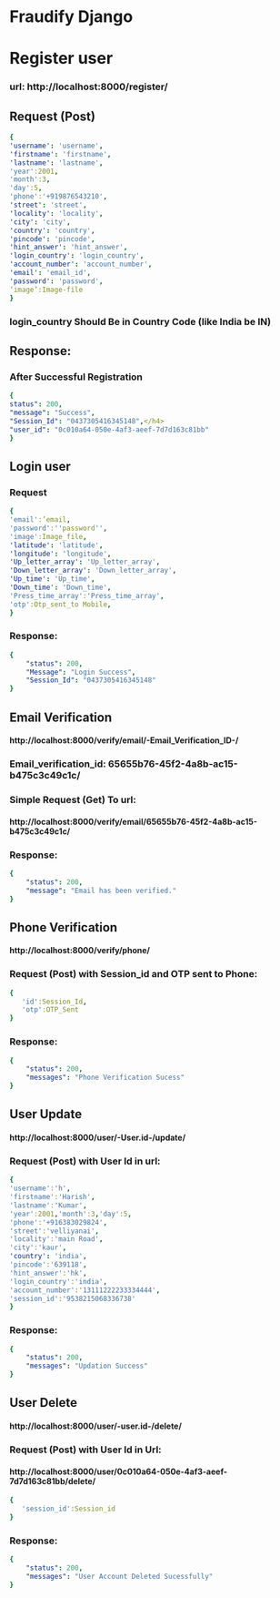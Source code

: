 # Fraudify Django
# Register  user</h1>
### url: http://localhost:8000/register/ 
## Request (Post)</h2>
```yaml
{
'username': 'username',
'firstname': 'firstname',
'lastname': 'lastname',
'year':2001,
'month':3,
'day':5,       
'phone':'+919876543210',
'street': 'street',
'locality': 'locality',
'city': 'city',
'country': 'country',
'pincode': 'pincode',
'hint_answer': 'hint_answer',
'login_country': 'login_country',  
'account_number': 'account_number',  
'email': 'email_id',
'password': 'password',
‘image’:Image-file 
}
```
### login_country Should Be in Country Code (like India be IN) 
## Response:
### After Successful Registration
```yaml
{
status": 200,
"message": "Success",
"Session_Id": "0437305416345148",</h4>
"user_id": "0c010a64-050e-4af3-aeef-7d7d163c81bb"
}
```
## Login user
### Request
```yaml
{	
'email':’email,
'password':''password'',
'image':Image_file,
'latitude': 'latitude',                                             
'longitude': 'longitude',
'Up_letter_array': 'Up_letter_array',
'Down_letter_array': 'Down_letter_array',
'Up_time': 'Up_time',
'Down_time': 'Down_time',
'Press_time_array':'Press_time_array',
'otp':Otp_sent_to Mobile,
}
```
### Response:
```yaml
{
    "status": 200,
    "Message": "Login Success",
    "Session_Id": "0437305416345148"
}
```

## Email Verification
#### http://localhost:8000/verify/email/-Email_Verification_ID-/
### Email_verification_id: 65655b76-45f2-4a8b-ac15-b475c3c49c1c/ 

### Simple Request (Get) To url:
#### http://localhost:8000/verify/email/65655b76-45f2-4a8b-ac15-b475c3c49c1c/

### Response:
```yaml
{
    "status": 200,
    "message": "Email has been verified."
}
```

## Phone Verification
#### http://localhost:8000/verify/phone/
### Request (Post) with Session_id and OTP sent to Phone:
```yaml
{
   'id':Session_Id,
   'otp':OTP_Sent
}
```

### Response:
```yaml
{
    "status": 200,
    "messages": "Phone Verification Sucess"
}
```

## User Update
#### http://localhost:8000/user/-User.id-/update/
### Request (Post) with User Id in url:
```yaml
{	
'username':'h',
'firstname':'Harish',
'lastname':'Kumar',
'year':2001,'month':3,'day':5,
'phone':'+916383029824',
'street':'velliyanai',
'locality':'main Road',
'city':'kaur',
'country': 'india',
'pincode':'639118',
'hint_answer':'hk',
'login_country':'india',
'account_number':'13111222233334444',
'session_id':'9538215068336738'
}
```
### Response:
```yaml
{
    "status": 200,
    "messages": "Updation Success"
}
```
## User Delete
#### http://localhost:8000/user/-user.id-/delete/ 
### Request (Post) with User Id in Url: 
#### http://localhost:8000/user/0c010a64-050e-4af3-aeef-7d7d163c81bb/delete/ 
```yaml
{
   'session_id':Session_id
}
```
### Response: 
```yaml
{
    "status": 200,
    "messages": "User Account Deleted Sucessfully"
}
```

